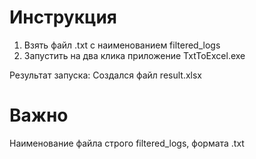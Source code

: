 # Инструкция
1. Взять файл .txt с наименованием filtered_logs
2. Запустить на два клика приложение TxtToExcel.exe

Результат запуска: Создался файл result.xlsx

# Важно
Наименование файла строго filtered_logs, формата .txt